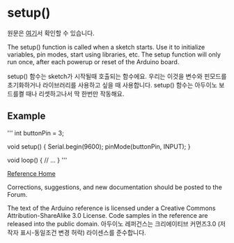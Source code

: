 setup()
========
원문은 [여기](https://www.arduino.cc/en/Reference/Setup)서 확인할 수 있습니다.


The setup() function is called when a sketch starts. Use it to initialize variables, pin modes, start using libraries, etc. The setup function will only run once, after each powerup or reset of the Arduino board.

setup() 함수는 sketch가 시작될때 호출되는 함수에요. 우리는 이것을 변수와 핀모드를 초기화하거나 라이브러리를 사용하고 싶을 때 사용합니다. setup() 함수는 아두이노 보드를켤 때나 리셋하고나서 딱 한번만 작동해요.


Example
--------

'''
 int buttonPin = 3;

 void setup()
 {
   Serial.begin(9600);
   pinMode(buttonPin, INPUT);
 }

 void loop()
 {
  // ...
 }
 '''


[Reference Home](https://www.arduino.cc/en/Reference/HomePage)


Corrections, suggestions, and new documentation should be posted to the Forum.

The text of the Arduino reference is licensed under a Creative Commons Attribution-ShareAlike 3.0 License. Code samples in the reference are released into the public domain.
아두이노 레퍼건스는 크리에이티브 커먼즈3.0 (저작자 표시-동일조건 변경 허락) 라이센스를 준수합니다. 
